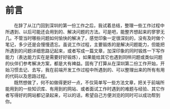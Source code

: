 
# 前言
&nbsp;&nbsp;&nbsp;&nbsp;&nbsp;&nbsp;&nbsp;在辞了从江门回到深圳的第一份工作之后，我试着总结，整理一些工作过程中所遇到、以后可能还会用到的、解决问题的方法。可是吧，能整齐想起来的寥寥无几。不管当时哪些问题如何愉快的解决了，感觉印象一定很深刻的，没有及时做个笔记，多少还是会慢慢遗忘。虽说工作过程，主要锻炼的是解决问题能力，但能把所遇到的问题详细思路记起来，或者写成一篇文章，加深印象的同时锻炼一下写作能力（表达能力实在是需要好好锻炼），如果能给其它也遇到同样问题或类似问题的伙伴们参考解决方案，都是大有裨益。固有了打算从在深圳第二份工作开始，开始习惯去记、去写，我在前端开发工作过程中所遇到的、可以整理出来的所有有用的代码以及思路过程。<br>
&nbsp;&nbsp;&nbsp;&nbsp;&nbsp;&nbsp;&nbsp;既然想做了，何不如做得更好一点，不仅简单写一些方法文章，把关于前端所能用到的一些知识库、有用到的网站、或者面试工作时遇到的难题与经验、其它作者写得好的网站都记录起来，可以的话，希望自己方便浏览的同时可以成功帮到你。

